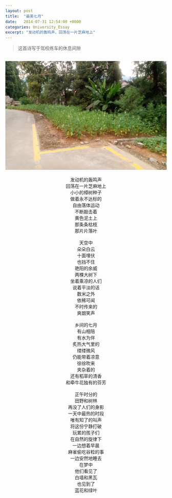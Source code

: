 ```yaml
---
layout: post
title:  "最美七月"
date:   2014-07-31 12:54:00 +0000
categories: University_Essay
excerpt: "发动机的轰鸣声，回荡在一片芝麻地上"
---
```


<div>
<blockquote class="quote-style">
这首诗写于驾校练车的休息间隙
</blockquote>
<br>
</div>

<div align='center'>
<img height="340" src="/assets/img/University_Essay/sesame.jpg"><br>
<br>
发动机的轰鸣声<br>
回荡在一片芝麻地上<br>
小小的樟树种子<br>
做着永不达标的<br>
自由落体运动<br>
不断敲击着<br>
黄色泥土上<br>
那条条枯枝<br>
那片片落叶<br>
<br>
天空中<br>
朵朵白云<br>
十面埋伏<br>
也挡不住<br>
艳阳的余威<br>
两棵大树下<br>
坐着乘凉的人们<br>
说着平淡的话<br>
数米之外<br>
依稀可闻<br>
不时传来的<br>
爽朗笑声<br>
<br>
乡间的七月<br>
有山相陪<br>
有水为伴<br>
炙热大气里的<br>
缕缕微风<br>
仍能带着凉意<br>
徐徐吹来<br>
夹杂着的<br>
还有稻草的清香<br>
和牵牛花独有的芬芳<br>
<br>
正午时分的<br>
田野和树林<br>
再没了人们的身影<br>
一天中最热的时段<br>
唯有知了的叫声<br>
将这份宁静打破<br>
玩累的孩子们<br>
在自然的旋律下<br>
一边想着早晨<br>
麻雀偷吃谷粒的事<br>
一边安然地睡去<br>
在梦中<br>
他们看见了<br>
白墙和黑瓦<br>
也见到了<br>
蓝花和绿叶<br>
</div>